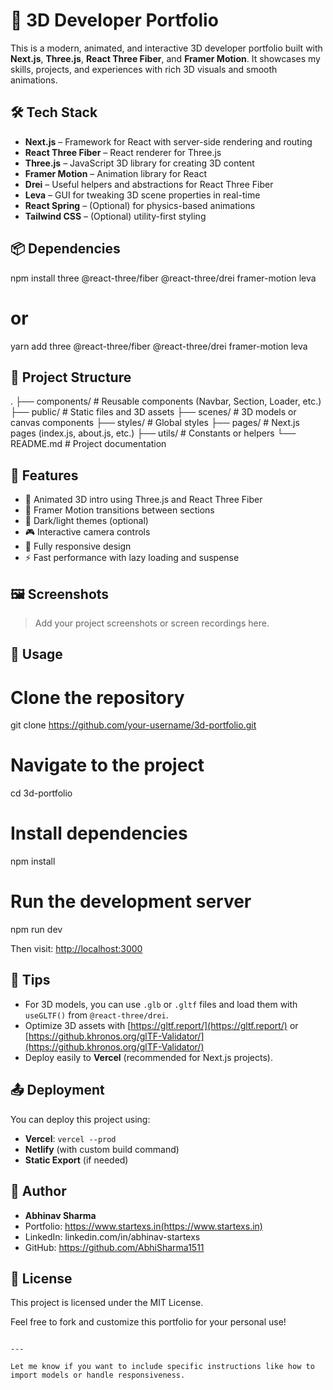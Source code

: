 # 🚀 3D Developer Portfolio

This is a modern, animated, and interactive 3D developer portfolio built with **Next.js**, **Three.js**, **React Three Fiber**, and **Framer Motion**. It showcases my skills, projects, and experiences with rich 3D visuals and smooth animations.

## 🛠️ Tech Stack

- **Next.js** – Framework for React with server-side rendering and routing
- **React Three Fiber** – React renderer for Three.js
- **Three.js** – JavaScript 3D library for creating 3D content
- **Framer Motion** – Animation library for React
- **Drei** – Useful helpers and abstractions for React Three Fiber
- **Leva** – GUI for tweaking 3D scene properties in real-time
- **React Spring** – (Optional) for physics-based animations
- **Tailwind CSS** – (Optional) utility-first styling

## 📦 Dependencies

npm install three @react-three/fiber @react-three/drei framer-motion leva
# or
yarn add three @react-three/fiber @react-three/drei framer-motion leva

## 🚧 Project Structure
.
├── components/         # Reusable components (Navbar, Section, Loader, etc.)
├── public/             # Static files and 3D assets
├── scenes/             # 3D models or canvas components
├── styles/             # Global styles
├── pages/              # Next.js pages (index.js, about.js, etc.)
├── utils/              # Constants or helpers
└── README.md           # Project documentation

## 🌟 Features

* 🚀 Animated 3D intro using Three.js and React Three Fiber
* 🧠 Framer Motion transitions between sections
* 🌙 Dark/light themes (optional)
* 🎮 Interactive camera controls
* 📱 Fully responsive design
* ⚡ Fast performance with lazy loading and suspense

## 🖼️ Screenshots

> Add your project screenshots or screen recordings here.

## 🧾 Usage

# Clone the repository
git clone https://github.com/your-username/3d-portfolio.git

# Navigate to the project
cd 3d-portfolio

# Install dependencies
npm install

# Run the development server
npm run dev

Then visit: [http://localhost:3000](http://localhost:3000)

## 🧩 Tips

* For 3D models, you can use `.glb` or `.gltf` files and load them with `useGLTF()` from `@react-three/drei`.
* Optimize 3D assets with [https://gltf.report/](https://gltf.report/) or [https://github.khronos.org/glTF-Validator/](https://github.khronos.org/glTF-Validator/)
* Deploy easily to **Vercel** (recommended for Next.js projects).

## 📤 Deployment

You can deploy this project using:

* **Vercel**: `vercel --prod`
* **Netlify** (with custom build command)
* **Static Export** (if needed)

## 👤 Author

* **Abhinav Sharma**
* Portfolio: https://www.startexs.in(https://www.startexs.in)
* LinkedIn: linkedin.com/in/abhinav-startexs
* GitHub: https://github.com/AbhiSharma1511

## 📄 License

This project is licensed under the MIT License.

Feel free to fork and customize this portfolio for your personal use!

```

---

Let me know if you want to include specific instructions like how to import models or handle responsiveness.
```
